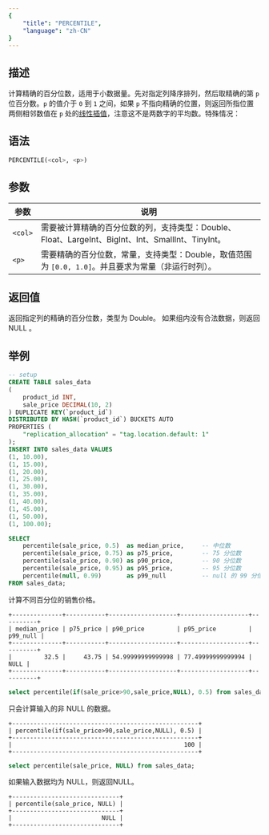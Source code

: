```yaml
---
{
    "title": "PERCENTILE",
    "language": "zh-CN"
}
---
```


## 描述

计算精确的百分位数，适用于小数据量。先对指定列降序排列，然后取精确的第 `p` 位百分数。`p` 的值介于 `0` 到 `1` 之间，如果 `p` 不指向精确的位置，则返回所指位置两侧相邻数值在 `p` 处的[线性插值](https://zh.wikipedia.org/wiki/%E7%BA%BF%E6%80%A7%E6%8F%92%E5%80%BC)，注意这不是两数字的平均数。特殊情况：

## 语法

```sql
PERCENTILE(<col>, <p>)
```

## 参数

| 参数 | 说明 |
| -- | -- |
| `<col>` | 需要被计算精确的百分位数的列，支持类型：Double、Float、LargeInt、BigInt、Int、SmallInt、TinyInt。 |
| `<p>` | 需要精确的百分位数，常量，支持类型：Double，取值范围为 `[0.0, 1.0]`。并且要求为常量（非运行时列）。 |

## 返回值

返回指定列的精确的百分位数，类型为 Double。
如果组内没有合法数据，则返回 NULL 。

## 举例

```sql
-- setup
CREATE TABLE sales_data
(
    product_id INT,
    sale_price DECIMAL(10, 2)
) DUPLICATE KEY(`product_id`)
DISTRIBUTED BY HASH(`product_id`) BUCKETS AUTO
PROPERTIES (
    "replication_allocation" = "tag.location.default: 1"
);
INSERT INTO sales_data VALUES
(1, 10.00),
(1, 15.00),
(1, 20.00),
(1, 25.00),
(1, 30.00),
(1, 35.00),
(1, 40.00),
(1, 45.00),
(1, 50.00),
(1, 100.00);
```

```sql
SELECT 
    percentile(sale_price, 0.5)  as median_price,     -- 中位数
    percentile(sale_price, 0.75) as p75_price,        -- 75 分位数
    percentile(sale_price, 0.90) as p90_price,        -- 90 分位数
    percentile(sale_price, 0.95) as p95_price,        -- 95 分位数
    percentile(null, 0.99)       as p99_null          -- null 的 99 分位数
FROM sales_data;
```

计算不同百分位的销售价格。

```text
+--------------+-----------+-------------------+-------------------+----------+
| median_price | p75_price | p90_price         | p95_price         | p99_null |
+--------------+-----------+-------------------+-------------------+----------+
|         32.5 |     43.75 | 54.99999999999998 | 77.49999999999994 |     NULL |
+--------------+-----------+-------------------+-------------------+----------+
```

```sql
select percentile(if(sale_price>90,sale_price,NULL), 0.5) from sales_data;
```

只会计算输入的非 NULL 的数据。

```text
+----------------------------------------------------+
| percentile(if(sale_price>90,sale_price,NULL), 0.5) |
+----------------------------------------------------+
|                                                100 |
+----------------------------------------------------+
```

```sql
select percentile(sale_price, NULL) from sales_data;
```

如果输入数据均为 NULL，则返回NULL。

```text
+------------------------------+
| percentile(sale_price, NULL) |
+------------------------------+
|                         NULL |
+------------------------------+
```